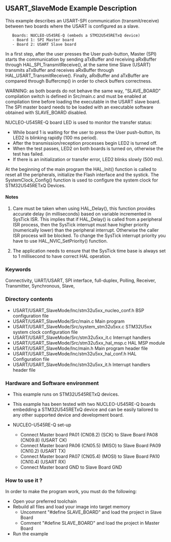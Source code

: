 ## <b>USART_SlaveMode Example Description</b>

This example describes an USART-SPI communication (transmit/receive) between two
boards where the USART is configured as a slave.

       Boards: NUCLEO-U545RE-Q (embeds a STM32U545RETxQ device)
       - Board 1: SPI Master board
       - Board 2: USART Slave board

In a first step, after the user presses the User push-button, Master (SPI) starts
the communication by sending aTxBuffer and receiving aRxBuffer through
HAL_SPI_TransmitReceive(), at the same time Slave (USART) transmits aTxBuffer
and receives aRxBuffer through HAL_USART_TransmitReceive().
Finally, aRxBuffer and aTxBuffer are compared through Buffercmp() in order to
check buffers correctness.

WARNING: as both boards do not behave the same way, "SLAVE_BOARD" compilation
switch is defined in Src/main.c and must be enabled at compilation time before
loading the executable in the USART slave board.
The SPI master board needs to be loaded with an executable software obtained
with SLAVE_BOARD disabled.

NUCLEO-U545RE-Q board LED is used to monitor the transfer status:

- While board 1 is waiting for the user to press the User push-button, its
  LED2 is blinking rapidly (100 ms period).
- After the transmission/reception processes begin LED2 is turned off.
- When the test passes, LED2 on both boards is turned on, otherwise the
  test has failed.
- If there is an initialization or transfer error, LED2 blinks slowly (500 ms).

At the beginning of the main program the HAL_Init() function is called to reset
all the peripherals, initialize the Flash interface and the systick.
The SystemClock_Config() function is used to configure the system clock for STM32U545RETxQ Devices.

#### <b>Notes</b>

 1. Care must be taken when using HAL_Delay(), this function provides accurate
    delay (in milliseconds) based on variable incremented in SysTick ISR. This
    implies that if HAL_Delay() is called from a peripheral ISR process, then
    the SysTick interrupt must have higher priority (numerically lower)
    than the peripheral interrupt. Otherwise the caller ISR process will be blocked.
    To change the SysTick interrupt priority you have to use HAL_NVIC_SetPriority() function.

 2. The application needs to ensure that the SysTick time base is always set to
    1 millisecond to have correct HAL operation.

### <b>Keywords</b>

Connectivity, UART/USART, SPI interface, full-duplex, Polling, Receiver, Transmitter, Synchronous, Slave,

### <b>Directory contents</b> 

  - USART/USART_SlaveMode/Inc/stm32u5xx_nucleo_conf.h     BSP configuration file
  - USART/USART_SlaveMode/Src/main.c                 Main program
  - USART/USART_SlaveMode/Src/system_stm32u5xx.c     STM32U5xx system clock configuration file
  - USART/USART_SlaveMode/Src/stm32u5xx_it.c         Interrupt handlers
  - USART/USART_SlaveMode/Src/stm32u5xx_hal_msp.c    HAL MSP module
  - USART/USART_SlaveMode/Inc/main.h                 Main program header file
  - USART/USART_SlaveMode/Inc/stm32u5xx_hal_conf.h   HAL Configuration file
  - USART/USART_SlaveMode/Inc/stm32u5xx_it.h         Interrupt handlers header file

### <b>Hardware and Software environment</b>

  - This example runs on STM32U545RETxQ devices.

  - This example has been tested with two NUCLEO-U545RE-Q boards embedding
    a STM32U545RETxQ device and can be easily tailored to any other supported device
    and development board.

  - NUCLEO-U545RE-Q set-up
    - Connect Master board PA01 (CN08.2) (SCK) to Slave Board PA08 (CN09.8) (USART CK)
    - Connect Master board PA06 (CN05.5) (MISO) to Slave Board PA09 (CN10.2) (USART TX)
    - Connect Master board PA07 (CN05.4) (MOSI) to Slave Board PA10 (CN10.4) (USART RX)
    - Connect Master board GND to Slave Board GND

### <b>How to use it ?</b>

In order to make the program work, you must do the following:

 - Open your preferred toolchain
 - Rebuild all files and load your image into target memory
   - Uncomment "#define SLAVE_BOARD" and load the project in Slave Board
   - Comment "#define SLAVE_BOARD" and load the project in Master Board
 - Run the example

